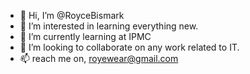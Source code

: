 - 👋 Hi, I’m @RoyceBismark
- 👀 I’m interested in learning everything new. 
- 🌱 I’m currently learning at IPMC
- 💞️ I’m looking to collaborate on any work related to IT. 
- 📫 reach me on, royewear@gmail.com

<!---
RoyceBismark/RoyceBismark is a ✨ special ✨ repository because its `README.md` (this file) appears on your GitHub profile.
You can click the Preview link to take a look at your changes.
--->



